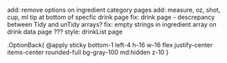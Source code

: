 
add: remove options on ingredient category pages
add: measure, oz, shot, cup, ml tip at bottom of specfic drink page
fix: drink page - descrepancy between Tidy and unTidy arrays?
fix: empty strings in ingredient array on drink data page ???
style: drinkList page


.OptionBack{
  @apply sticky bottom-1 left-4 h-16 w-16
  flex justify-center items-center rounded-full 
  bg-gray-100  md:hidden z-10
}